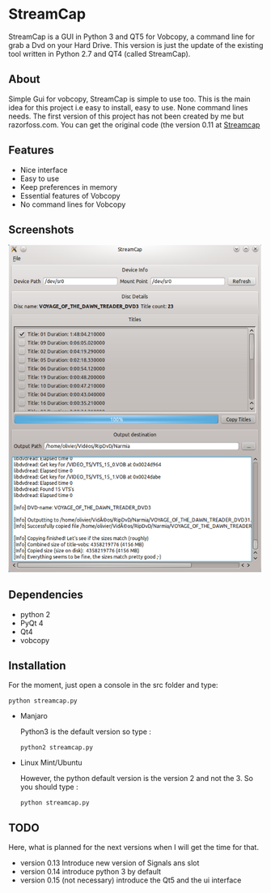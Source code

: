 # StreamCap

StreamCap is a GUI in Python 3 and QT5 for Vobcopy, a command line for grab a Dvd on your Hard Drive. This version is 
just the update of the existing tool written in Python 2.7 and QT4 (called StreamCap). 

About
-----

Simple Gui for vobcopy, StreamCap is simple to use too. This is the main idea for this project i.e easy to install, easy
 to use. None command lines needs. 
 The first version of this project has not been created by me but razorfoss.com. You can get the original code (the 
 version 0.11 at <a href = http://sourceforge.net/projects/streamcap/> Streamcap </a>
 
Features
--------

* Nice interface
* Easy to use
* Keep preferences in memory
* Essential features of Vobcopy
* No command lines for Vobcopy

Screenshots
-----------

<img src="streamcap/images/streamcap.png" alt="Streamcap" width="500">

Dependencies
------------

* python 2
* PyQt 4
* Qt4
* vobcopy

Installation
------------

For the moment, just open a console in the src folder and type:

```
python streamcap.py
```

* Manjaro

    Python3 is the default version so type :
    ```
    python2 streamcap.py
    ```
    
* Linux Mint/Ubuntu
    
    However, the python default version is the version 2 and not the 3. So you should type :
    
    ```
    python streamcap.py
    ```
  
TODO
----

Here, what is planned for the next versions when I will get the time for that.

* version 0.13 Introduce new version of Signals ans slot
* version 0.14 introduce python 3 by default
* version 0.15 (not necessary) introduce the Qt5 and the ui interface
